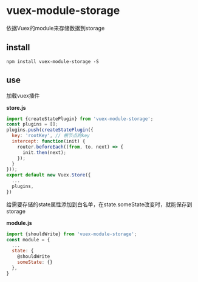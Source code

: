 # vuex-module-storage

依据Vuex的module来存储数据到storage

## install

```
npm install vuex-module-storage -S
```

## use

加载vuex插件

**store.js**
```javascript
import {createStatePlugin} from 'vuex-module-storage';
const plugins = [];
plugins.push(createStatePlugin({
  key: 'rootKey', // 根节点的key
  intercept: function(init) {
    router.beforeEach((from, to, next) => {
      init.then(next);
    });
  }
}));
export default new Vuex.Store({
  ...
  plugins,
})
```

给需要存储的state属性添加到白名单，在state.someState改变时，就能保存到storage

**module.js**
```javascript
import {shouldWrite} from 'vuex-module-storage';
const module = {
  ...
  state: {
    @shouldWrite
    someState: {}
  },
}
```